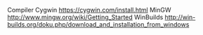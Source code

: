 Compiler
Cygwin https://cygwin.com/install.html
MinGW http://www.mingw.org/wiki/Getting_Started
WinBuilds http://win-builds.org/doku.php/download_and_installation_from_windows